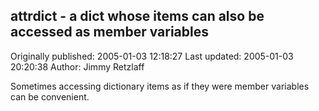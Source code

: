 ## attrdict - a dict whose items can also be accessed as member variables

Originally published: 2005-01-03 12:18:27
Last updated: 2005-01-03 20:20:38
Author: Jimmy Retzlaff

Sometimes accessing dictionary items as if they were member variables can be convenient.